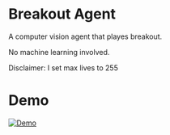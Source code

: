 # Breakout Agent

A computer vision agent that playes breakout.

No machine learning involved.

Disclaimer: I set max lives to 255

# Demo

[![Demo](https://img.youtube.com/vi/0IcvOqYi4vo/0.jpg)](https://www.youtube.com/watch?v=0IcvOqYi4vo)
